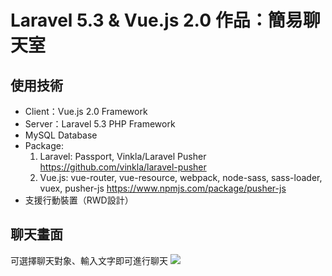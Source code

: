 # Laravel 5.3 & Vue.js 2.0 作品：簡易聊天室

## 使用技術
* Client：Vue.js 2.0 Framework
* Server：Laravel 5.3 PHP Framework
* MySQL Database
* Package: 
  1. Laravel: Passport, Vinkla/Laravel Pusher https://github.com/vinkla/laravel-pusher
  2. Vue.js: vue-router, vue-resource, webpack, node-sass, sass-loader, vuex, pusher-js https://www.npmjs.com/package/pusher-js
* 支援行動裝置（RWD設計）

## 聊天畫面
可選擇聊天對象、輸入文字即可進行聊天
![](https://github.com/monkeypg/monkeypg.github.io/blob/master/img/Laravel-VueJS-ChatApp/chatApp.png)
